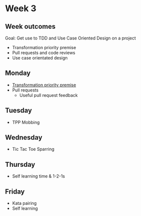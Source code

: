 # Week 3

## Week outcomes

Goal: Get use to TDD and Use Case Oriented Design on a project

* Transformation priority premise
* Pull requests and code reviews
* Use case orientated design

## Monday

* [Transformation priority premise](https://learn.madetech.com/guides/07-Simplest-Next-Test/)
* Pull requests
  * Useful pull request feedback

## Tuesday

* TPP Mobbing

## Wednesday

* Tic Tac Toe Sparring

## Thursday

* Self learning time & 1-2-1s

## Friday
* Kata pairing 
* Self learning 